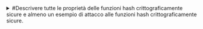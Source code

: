 <details>
  <summary>#Descrivere tutte le proprietà delle funzioni hash crittograficamente sicure e almeno un esempio di attacco alle funzioni hash crittograficamente sicure.
</summary>
  ## Proprietà delle funzioni hash crittograficamente sicure

Una funzione hash crittograficamente sicura deve soddisfare le seguenti proprietà:

1. **Efficienza**  
   Deve essere computazionalmente facile calcolare l’hash \( H(x) \) per ogni input \( x \).

2. **Unidirezionalità**  
   Deve essere computazionalmente difficile risalire all’input \( x \) dato solo \( H(x) \).

3. **Resistenza debole alle collisioni**  
   Dato un input \( x \), deve essere difficile trovare un altro input \( y \ne x \) tale che \( H(y) = H(x) \).

4. **Resistenza forte alle collisioni**  
   Deve essere difficile trovare qualsiasi coppia di input distinti \( (x, y) \) tale che \( H(x) = H(y) \).

## Esempio di attacco: Birthday Attack

Il **Birthday Attack** è un attacco crittografico che sfrutta il paradosso del compleanno per trovare collisioni in una funzione hash.

- **Obiettivo**: trovare due input differenti \( x \) e \( y \) tali che \( H(x) = H(y) \).
- **Utilizzo**: può essere usato, ad esempio, per ottenere la firma digitale su un documento apparentemente innocuo e riutilizzarla su un altro documento malevolo con lo stesso hash.
- **Motivazione**: la probabilità di collisione aumenta con il numero di tentativi effettuati, rendendo questo attacco efficace per funzioni hash con output troppo corto.

</details>
